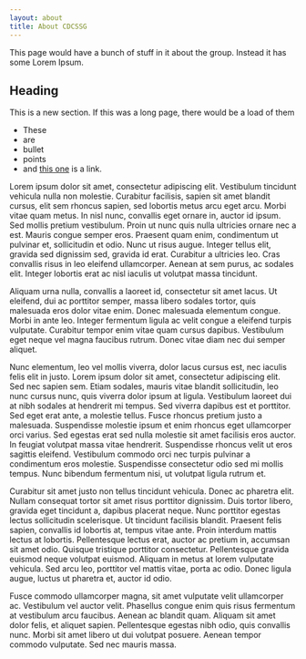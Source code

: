 ```yaml
---
layout: about
title: About CDCSSG
---
```


This page would have a bunch of stuff in it about the group. Instead it has some Lorem Ipsum.

## Heading

This is a new section. If this was a long page, there would be a load of them

 * These
 * are
 * bullet
 * points
 * and [this one](http://criduchat.org.uk) is a link.

Lorem ipsum dolor sit amet, consectetur adipiscing elit. Vestibulum tincidunt vehicula nulla non molestie. Curabitur facilisis, sapien sit amet blandit cursus, elit sem rhoncus sapien, sed lobortis metus arcu eget arcu. Morbi vitae quam metus. In nisl nunc, convallis eget ornare in, auctor id ipsum. Sed mollis pretium vestibulum. Proin ut nunc quis nulla ultricies ornare nec a est. Mauris congue semper eros. Praesent quam enim, condimentum ut pulvinar et, sollicitudin et odio. Nunc ut risus augue. Integer tellus elit, gravida sed dignissim sed, gravida id erat. Curabitur a ultricies leo. Cras convallis risus in leo eleifend ullamcorper. Aenean at sem purus, ac sodales elit. Integer lobortis erat ac nisl iaculis ut volutpat massa tincidunt.

Aliquam urna nulla, convallis a laoreet id, consectetur sit amet lacus. Ut eleifend, dui ac porttitor semper, massa libero sodales tortor, quis malesuada eros dolor vitae enim. Donec malesuada elementum congue. Morbi in ante leo. Integer fermentum ligula ac velit congue a eleifend turpis vulputate. Curabitur tempor enim vitae quam cursus dapibus. Vestibulum eget neque vel magna faucibus rutrum. Donec vitae diam nec dui semper aliquet.

Nunc elementum, leo vel mollis viverra, dolor lacus cursus est, nec iaculis felis elit in justo. Lorem ipsum dolor sit amet, consectetur adipiscing elit. Sed nec sapien sem. Etiam sodales, mauris vitae blandit sollicitudin, leo nunc cursus nunc, quis viverra dolor ipsum at ligula. Vestibulum laoreet dui at nibh sodales at hendrerit mi tempus. Sed viverra dapibus est et porttitor. Sed eget erat ante, a molestie tellus. Fusce rhoncus pretium justo a malesuada. Suspendisse molestie ipsum et enim rhoncus eget ullamcorper orci varius. Sed egestas erat sed nulla molestie sit amet facilisis eros auctor. In feugiat volutpat massa vitae hendrerit. Suspendisse rhoncus velit ut eros sagittis eleifend. Vestibulum commodo orci nec turpis pulvinar a condimentum eros molestie. Suspendisse consectetur odio sed mi mollis tempus. Nunc bibendum fermentum nisi, ut volutpat ligula rutrum et.

Curabitur sit amet justo non tellus tincidunt vehicula. Donec ac pharetra elit. Nullam consequat tortor sit amet risus porttitor dignissim. Duis tortor libero, gravida eget tincidunt a, dapibus placerat neque. Nunc porttitor egestas lectus sollicitudin scelerisque. Ut tincidunt facilisis blandit. Praesent felis sapien, convallis id lobortis at, tempus vitae ante. Proin interdum mattis lectus at lobortis. Pellentesque lectus erat, auctor ac pretium in, accumsan sit amet odio. Quisque tristique porttitor consectetur. Pellentesque gravida euismod neque volutpat euismod. Aliquam in metus at lorem vulputate vehicula. Sed arcu leo, porttitor vel mattis vitae, porta ac odio. Donec ligula augue, luctus ut pharetra et, auctor id odio.

Fusce commodo ullamcorper magna, sit amet vulputate velit ullamcorper ac. Vestibulum vel auctor velit. Phasellus congue enim quis risus fermentum at vestibulum arcu faucibus. Aenean ac blandit quam. Aliquam sit amet dolor felis, et aliquet sapien. Pellentesque egestas nibh odio, quis convallis nunc. Morbi sit amet libero ut dui volutpat posuere. Aenean tempor commodo vulputate. Sed nec mauris massa.